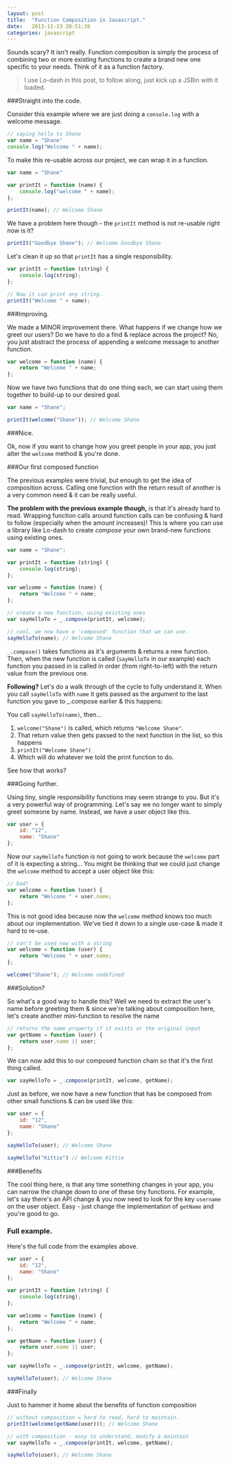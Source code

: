 ```yaml
---
layout: post
title:  "Function Composition in Javascript."
date:   2013-11-13 20:51:39
categories: javascript
---
```


Sounds scary? It isn't really. Function composition is simply the process of combining two or more existing functions to create a brand new one specific to your needs. Think of it as a function factory.

> I use Lo-dash in this post, to follow along, just kick up a JSBin with it loaded.

###Straight into the code.

Consider this example where we are just doing a `console.log` with a welcome message.

```js
// saying hello to Shane
var name = "Shane"
console.log("Welcome " + name);
```

To make this re-usable across our project, we can wrap it in a function.

```js
var name = "Shane"

var printIt = function (name) {
    console.log("welcome " + name);
};

printIt(name); // Welcome Shane
```

We have a problem here though - the `printIt` method is not re-usable right now is it?

```js
printIt("Goodbye Shane"); // Welcome Goodbye Shane
```

Let's clean it up so that `printIt` has a single responsibility.

```js
var printIt = function (string) {
    console.log(string);
};

// Now it can print any string.
printIt("Welcome " + name);
```

###Improving.

We made a MINOR improvement there. What happens if we change how we greet our users? Do we have to do a find & replace across the project? No, you just abstract the process of appending a welcome message to another function.

```js
var welcome = function (name) {
    return "Welcome " + name;
};
```

Now we have two functions that do one thing each, we can start using them together to build-up to our desired goal. 

```js
var name = "Shane";

printIt(welcome("Shane")); // Welcome Shane

```

###Nice.

Ok, now if you want to change how you greet people in your app, you just alter the `welcome` method & you're done. 

###Our first composed function

The previous examples were trivial, but enough to get the idea of composition across. Calling one function with the return result of another is a very common need & it can be really useful. 

**The problem with the previous example though,** is that it's already hard to read. Wrapping function calls around function calls can be confusing & hard to follow (especially when the amount increases)! This is where you can use a library like Lo-dash to create *compose* your own brand-new functions using existing ones. 

```js
var name = "Shane";

var printIt = function (string) {
    console.log(string);
};

var welcome = function (name) {
    return "Welcome " + name;
};

// create a new function, using existing ones
var sayHelloTo = _.compose(printIt, welcome);

// cool, we now have a 'composed' function that we can use. 
sayHelloTo(name); // Welcome Shane
```

`_.compose()` takes functions as it's arguments & returns a new function. Then, when the new function is called (`sayHelloTo` in our example) each function you passed in is called in order (from right-to-left) with the return value from the previous one. 

**Following?** Let's do a walk through of the cycle to fully understand it. When you call `sayHelloTo` with `name` it gets passed as the argument to the last function you gave to _.compose earlier & this happens: 

You call `sayHelloTo(name)`, then...

1. `welcome("Shane")` is called, which returns `"Welcome Shane"`.
2. That return value then gets passed to the next function in the list, so this happens
3. `printIt("Welcome Shane")`
4. Which will do whatever we told the print function to do.

See how that works?

###Going further.

Using tiny, single responsibility functions may seem strange to you. But it's a very powerful way of programming. Let's say we no longer want to simply greet someone by name. Instead, we have a user object like this.

```js
var user = {
    id: "12",
    name: "Shane"
};
```

Now our `sayHelloTo` function is not going to work because the `welcome` part of it is expecting a string… You might be thinking that we could just change the `welcome` method to accept a user object like this:

```js
// bad!
var welcome = function (user) {
    return "Welcome " + user.name;
};
```
This is not good idea because now the `welcome` method knows too much about our implementation. We've tied it down to a single use-case & made it hard to re-use.

```js
// can't be used now with a string
var welcome = function (user) {
    return "Welcome " + user.name;
};

welcome("Shane"); // Welcome undefined
```

###Solution?

So what's a good way to handle this? Well we need to extract the user's name before greeting them & since we're talking about composition here, let's create another mini-function to resolve the name

```js
// returns the name property if it exists or the original input
var getName = function (user) {
    return user.name || user;
};

```

We can now add this to our composed function chain so that it's the first thing called.

```js
var sayHelloTo = _.compose(printIt, welcome, getName);
```

Just as before, we now have a new function that has be composed from other small functions & can be used like this:

```js
var user = {
    id: "12",
    name: "Shane"
};

sayHelloTo(user); // Welcome Shane

sayHelloTo("Kittie") // Welcome Kittie
```

###Benefits

The cool thing here, is that any time something changes in your app, you can narrow the change down to one of these tiny functions. For example, let's say there's an API change & you now need to look for the key `username` on the user object. Easy - just change the implementation of `getName` and you're good to go.

### Full example.

Here's the full code from the examples above.

```js
var user = {
    id: "12",
    name: "Shane"
};

var printIt = function (string) {
    console.log(string);
};

var welcome = function (name) {
    return "Welcome " + name;
};

var getName = function (user) {
    return user.name || user;
};

var sayHelloTo = _.compose(printIt, welcome, getName);

sayHelloTo(user); // Welcome Shane
```

###Finally

Just to hammer it home about the benefits of function composition

```js
// without composition = hard to read, hard to maintain.
printIt(welcome(getName(user))); // Welcome Shane

// with composition - easy to understand, modify & maintain
var sayHelloTo = _.compose(printIt, welcome, getName);

sayHelloTo(user); // Welcome Shane
```